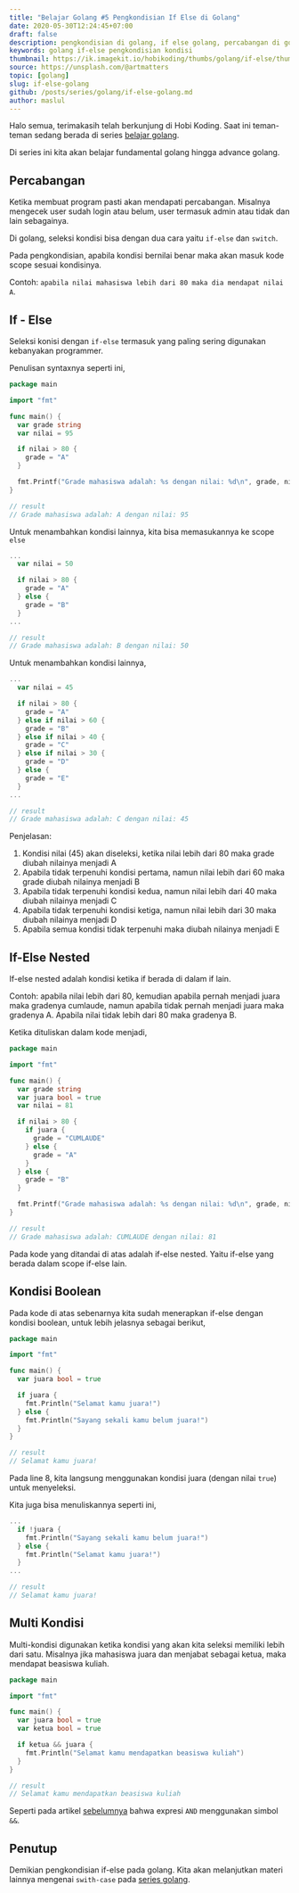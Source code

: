 ```yaml
---
title: "Belajar Golang #5 Pengkondisian If Else di Golang"
date: 2020-05-30T12:24:45+07:00
draft: false
description: pengkondisian di golang, if else golang, percabangan di golang, seleksi kondisi menggunakan if-else di golang
keywords: golang if-else pengkondisian kondisi
thumbnail: https://ik.imagekit.io/hobikoding/thumbs/golang/if-else/thumbnail_TOEq9BJuj.jpg
source: https://unsplash.com/@artmatters
topic: [golang]
slug: if-else-golang
github: /posts/series/golang/if-else-golang.md
author: maslul
---
```


Halo semua, terimakasih telah berkunjung di Hobi Koding. Saat ini teman-teman sedang berada di series [belajar golang](https://hobikoding.com/series/golang/).

Di series ini kita akan belajar fundamental golang hingga advance golang.

## Percabangan

Ketika membuat program pasti akan mendapati percabangan. Misalnya mengecek user sudah login atau belum, user termasuk admin atau tidak dan lain sebagainya.

Di golang, seleksi kondisi bisa dengan dua cara yaitu `if-else` dan `switch`.

Pada pengkondisian, apabila kondisi bernilai benar maka akan masuk kode scope sesuai kondisinya.

Contoh: `apabila nilai mahasiswa lebih dari 80 maka dia mendapat nilai A`.

## If - Else

Seleksi konisi dengan `if-else` termasuk yang paling sering digunakan kebanyakan programmer.

Penulisan syntaxnya seperti ini,

```go {hl_lines=["9-11"]}
package main

import "fmt"

func main() {
  var grade string
  var nilai = 95

  if nilai > 80 {
    grade = "A"
  }

  fmt.Printf("Grade mahasiswa adalah: %s dengan nilai: %d\n", grade, nilai)
}

// result
// Grade mahasiswa adalah: A dengan nilai: 95
```

Untuk menambahkan kondisi lainnya, kita bisa memasukannya ke scope `else`

```go {hl_lines=["6-8"]}
...
  var nilai = 50

  if nilai > 80 {
    grade = "A"
  } else {
    grade = "B"
  }
...

// result
// Grade mahasiswa adalah: B dengan nilai: 50
```

Untuk menambahkan kondisi lainnya,

```go {hl_lines=["6-14"]}
...
  var nilai = 45

  if nilai > 80 {
    grade = "A"
  } else if nilai > 60 {
    grade = "B"
  } else if nilai > 40 {
    grade = "C"
  } else if nilai > 30 {
    grade = "D"
  } else {
    grade = "E"
  }
...

// result
// Grade mahasiswa adalah: C dengan nilai: 45
```

Penjelasan:

1. Kondisi nilai (45) akan diseleksi, ketika nilai lebih dari 80 maka grade diubah nilainya menjadi A
1. Apabila tidak terpenuhi kondisi pertama, namun nilai lebih dari 60 maka grade diubah nilainya menjadi B
1. Apabila tidak terpenuhi kondisi kedua, namun nilai lebih dari 40 maka diubah nilainya menjadi C
1. Apabila tidak terpenuhi kondisi ketiga, namun nilai lebih dari 30 maka diubah nilainya menjadi D
1. Apabila semua kondisi tidak terpenuhi maka diubah nilainya menjadi E

## If-Else Nested

If-else nested adalah kondisi ketika if berada di dalam if lain.

Contoh: apabila nilai lebih dari 80, kemudian apabila pernah menjadi juara maka gradenya cumlaude, namun apabila tidak pernah menjadi juara maka gradenya A. Apabila nilai tidak lebih dari 80 maka gradenya B.

Ketika dituliskan dalam kode menjadi,

```go {hl_lines=["11-15"]}
package main

import "fmt"

func main() {
  var grade string
  var juara bool = true
  var nilai = 81

  if nilai > 80 {
    if juara {
      grade = "CUMLAUDE"
    } else {
      grade = "A"
    }
  } else {
    grade = "B"
  }

  fmt.Printf("Grade mahasiswa adalah: %s dengan nilai: %d\n", grade, nilai)
}

// result
// Grade mahasiswa adalah: CUMLAUDE dengan nilai: 81
```

Pada kode yang ditandai di atas adalah if-else nested. Yaitu if-else yang berada dalam scope if-else lain.

## Kondisi Boolean

Pada kode di atas sebenarnya kita sudah menerapkan if-else dengan kondisi boolean, untuk lebih jelasnya sebagai berikut,

```go {hl_lines=[8]}
package main

import "fmt"

func main() {
  var juara bool = true

  if juara {
    fmt.Println("Selamat kamu juara!")
  } else {
    fmt.Println("Sayang sekali kamu belum juara!")
  }
}

// result
// Selamat kamu juara!
```

Pada line 8, kita langsung menggunakan kondisi juara (dengan nilai `true`) untuk menyeleksi.

Kita juga bisa menuliskannya seperti ini,

```go {hl_lines=[2]}
...
  if !juara {
    fmt.Println("Sayang sekali kamu belum juara!")
  } else {
    fmt.Println("Selamat kamu juara!")
  }
...

// result
// Selamat kamu juara!
```

## Multi Kondisi

Multi-kondisi digunakan ketika kondisi yang akan kita seleksi memiliki lebih dari satu. Misalnya jika mahasiswa juara dan menjabat sebagai ketua, maka mendapat beasiswa kuliah.

```go {hl_lines=[9]}
package main

import "fmt"

func main() {
  var juara bool = true
  var ketua bool = true

  if ketua && juara {
    fmt.Println("Selamat kamu mendapatkan beasiswa kuliah")
  }
}

// result
// Selamat kamu mendapatkan beasiswa kuliah
```

Seperti pada artikel [sebelumnya](http://localhost:1313/operator-golang/) bahwa expresi `AND` menggunakan simbol `&&`.

## Penutup

Demikian pengkondisian if-else pada golang. Kita akan melanjutkan materi lainnya mengenai `swith-case` pada [series golang](https://hobikoding.com/series/golang/).

